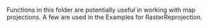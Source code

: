 Functions in this folder are potentially useful in working with map projections. A few are used in the Examples for RasterReprojection.
